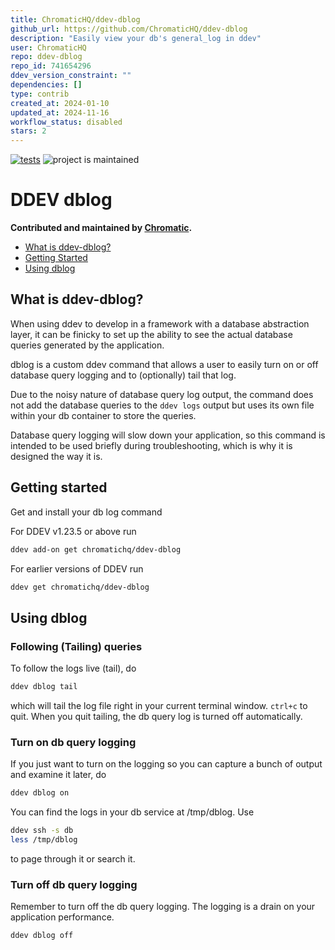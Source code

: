 ```yaml
---
title: ChromaticHQ/ddev-dblog
github_url: https://github.com/ChromaticHQ/ddev-dblog
description: "Easily view your db's general_log in ddev"
user: ChromaticHQ
repo: ddev-dblog
repo_id: 741654296
ddev_version_constraint: ""
dependencies: []
type: contrib
created_at: 2024-01-10
updated_at: 2024-11-16
workflow_status: disabled
stars: 2
---
```


[![tests](https://github.com/ChromaticHQ/ddev-dblog/actions/workflows/tests.yml/badge.svg)](https://github.com/ddev/ddev-dblog/actions/workflows/tests.yml) ![project is maintained](https://img.shields.io/maintenance/yes/2024.svg)

# DDEV dblog <!-- omit in toc -->
**Contributed and maintained by [Chromatic](https://www.chromatichq.com).**

* [What is ddev-dblog?](#what-is-ddev-dblog)
* [Getting Started](#getting-started)
* [Using dblog](#using-dblog)


## What is ddev-dblog?

When using ddev to develop in a framework with a database abstraction layer, it can be finicky to set up the ability to see the actual database queries generated by the application.

dblog is a custom ddev command that allows a user to easily turn on or off database query logging and to (optionally) tail that log.

Due to the noisy nature of database query log output, the command does not add the database queries to the `ddev logs` output but uses its own file within your db container to store the queries.

Database query logging will slow down your application, so this command is intended to be used briefly during troubleshooting, which is why it is designed the way it is.

## Getting started
Get and install your db log command

For DDEV v1.23.5 or above run

```sh
ddev add-on get chromatichq/ddev-dblog
```

For earlier versions of DDEV run

```sh
ddev get chromatichq/ddev-dblog
```

## Using dblog

### Following (Tailing) queries

To follow the logs live (tail), do

```sh
ddev dblog tail
```

which will tail the log file right in your current terminal window. `ctrl+c` to quit. When you quit tailing, the db query log is turned off automatically.

### Turn on db query logging
If you just want to turn on the logging so you can capture a bunch of output and examine it later, do

```sh
ddev dblog on
```

You can find the logs in your db service at /tmp/dblog. Use

```sh
ddev ssh -s db
less /tmp/dblog
```

to page through it or search it.

### Turn off db query logging
Remember to turn off the db query logging. The logging is a drain on your application performance.

```sh
ddev dblog off
```
